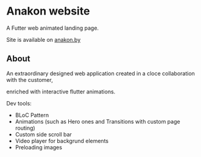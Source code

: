 # Anakon website 

A Futter web animated landing page.

Site is available on [anakon.by](http://anakon.by/)

##  About

An extraordinary designed web application created in a cloce collaboration with the customer,

enriched with interactive flutter animations.

Dev tools:
  * BLoC Pattern
  * Animations (such as Hero ones and Transitions with custom page routing)
  * Custom side scroll bar
  * Video player for backgrund elements 
  * Preloading images

